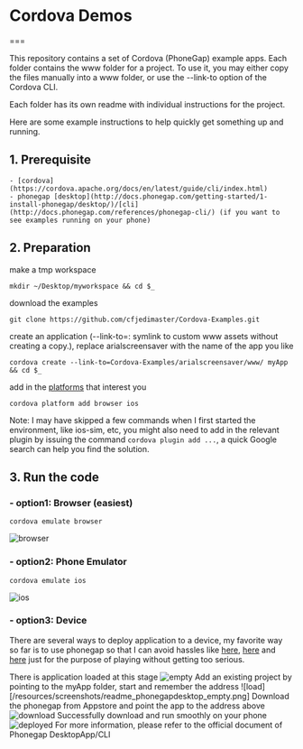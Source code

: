 # Cordova Demos
===

This repository contains a set of Cordova (PhoneGap) example apps. Each folder contains the www folder for a project. To use it, you may either copy the files manually into a www folder, or use the --link-to option of the Cordova CLI.

Each folder has its own readme with individual instructions for the project.

Here are some example instructions to help quickly get something up and running. 

##  1. Prerequisite
	- [cordova](https://cordova.apache.org/docs/en/latest/guide/cli/index.html) 
	- phonegap [desktop](http://docs.phonegap.com/getting-started/1-install-phonegap/desktop/)/[cli](http://docs.phonegap.com/references/phonegap-cli/) (if you want to see examples running on your phone)

##  2. Preparation

make a tmp workspace 

```
mkdir ~/Desktop/myworkspace && cd $_
```

download the examples 

```
git clone https://github.com/cfjedimaster/Cordova-Examples.git
```
create an application (--link-to=<PATH>: symlink to custom www assets without creating a copy.), replace arialscreensaver with the name of the app you like

```    
cordova create --link-to=Cordova-Examples/arialscreensaver/www/ myApp && cd $_
```

add in the [platforms](https://cordova.apache.org/docs/en/4.0.0/guide/platforms/) that interest you 
    
```
cordova platform add browser ios
```

Note: I may have skipped a few commands when I first started the environment, like ios-sim, etc, you might also need to add in the relevant plugin by issuing the command `cordova plugin add ...`, a quick Google search can help you find the solution. 

## 3. Run the code
	
### - option1: Browser (easiest)
```
cordova emulate browser
```
![browser](/resources/screenshots/readme_browser.png)
### - option2: Phone Emulator
```
cordova emulate ios
```
![ios](/resources/screenshots/readme_ios.png)

### - option3: Device

There are several ways to deploy application to a device, my favorite way so far is to use phonegap so that I can avoid hassles like [here](https://stackoverflow.com/questions/30736932/xcode-error-could-not-find-developer-disk-image), [here](https://stackoverflow.com/questions/39501020/code-sign-error-on-xcode-8-and-ios-10-cordova-project) and [here](https://stackoverflow.com/questions/18727894/how-can-i-find-my-apple-developer-team-id-and-team-agent-apple-id) just for the purpose of playing without getting too serious. 

There is application loaded at this stage
![empty](/resources/screenshots/readme_phonegapdesktop_empty.png)
Add an existing project by pointing to the myApp folder, start and remember the address
![load][/resources/screenshots/readme_phonegapdesktop_empty.png]
Download the phonegap from Appstore and point the app to the address above
![download](/resources/screenshots/readme_device_phonegap.PNG)
Successfully download and run smoothly on your phone
![deployed](/resources/screenshots/readme_device_deployed.PNG)
For more information, please refer to the official document of Phonegap DesktopApp/CLI
